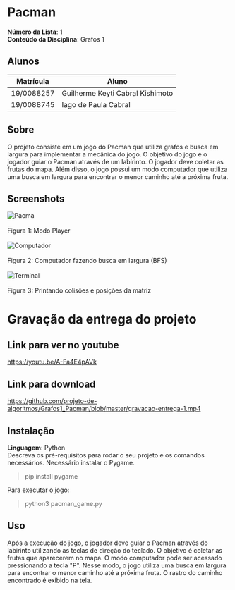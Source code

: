 # Pacman

**Número da Lista**: 1<br>
**Conteúdo da Disciplina**: Grafos 1<br>

## Alunos
|Matrícula | Aluno |
| -- | -- |
| 19/0088257  |  Guilherme Keyti Cabral Kishimoto |
| 19/0088745  |  Iago de Paula Cabral |

## Sobre 
O projeto consiste em um jogo do Pacman que utiliza grafos e busca em largura para implementar a mecânica do jogo. O objetivo do jogo é o jogador guiar o Pacman através de um labirinto. O jogador deve coletar as frutas do mapa. Além disso, o jogo possui um modo computador que utiliza uma busca em largura para encontrar o menor caminho até a próxima fruta.

## Screenshots
![Pacma](https://cdn.discordapp.com/attachments/869268773130092544/1102663288334078012/Captura_de_Tela_2023-05-01_as_15.26.47.png)<br><br>
Figura 1: Modo Player<br><br>
![Computador](https://cdn.discordapp.com/attachments/869268773130092544/1102663505775181936/Captura_de_Tela_2023-05-01_as_15.27.20.png)<br><br>
Figura 2: Computador fazendo busca em largura (BFS)<br><br>
![Terminal](https://cdn.discordapp.com/attachments/869268773130092544/1102663550041849928/Captura_de_Tela_2023-05-01_as_15.27.47.png)<br><br>
Figura 3: Printando colisões e posições da matriz

# Gravação da entrega do projeto<br>

## Link para ver no youtube
https://youtu.be/A-Fa4E4pAVk

## Link para download
https://github.com/projeto-de-algoritmos/Grafos1_Pacman/blob/master/gravacao-entrega-1.mp4

## Instalação 
**Linguagem**: Python<br>
Descreva os pré-requisitos para rodar o seu projeto e os comandos necessários.
Necessário instalar o Pygame.
> pip install pygame <br>

Para executar o jogo: 
> python3 pacman_game.py

## Uso 
Após a execução do jogo, o jogador deve guiar o Pacman através do labirinto utilizando as teclas de direção do teclado. O objetivo é coletar as frutas que aparecerem no mapa. O modo computador pode ser acessado pressionando a tecla "P". Nesse modo, o jogo utiliza uma busca em largura para encontrar o menor caminho até a próxima fruta. O rastro do caminho encontrado é exibido na tela.



